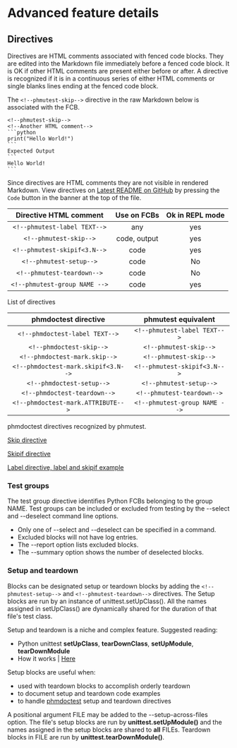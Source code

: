 # Advanced feature details

## Directives

Directives are HTML comments associated with fenced code blocks.
They are edited into the Markdown file immediately before a fenced
code block. It is OK if other HTML comments are present either before
or after. A directive is recognized if it is in a continuous
series of either HTML comments or single blanks lines
ending at the fenced code block.

The `<!--phmutest-skip-->` directive in the raw Markdown below
is associated with the FCB.

~~~
<!--phmutest-skip-->
<!--Another HTML comment-->
```python
print("Hello World!")
```
Expected Output
```
Hello World!
```
~~~

Since directives are HTML comments they are not visible in rendered Markdown.
View directives on [Latest README on GitHub][1]
by pressing the `Code` button in the banner at the top of the file.

|       Directive HTML comment       | Use on FCBs  | Ok in REPL mode
| :--------------------------------: | :----------: | :----------:
| `<!--phmutest-label TEXT-->`       | any          | yes
| `<!--phmutest-skip-->`             | code, output | yes
| `<!--phmutest-skipif<3.N-->`       | code         | yes
| `<!--phmutest-setup-->`            | code         | No
| `<!--phmutest-teardown-->`         | code         | No
| `<!--phmutest-group NAME -->`      | code         | yes

List of directives




|  phmdoctest directive                 | phmutest equivalent
| :---------------------------------: | :---------:
| `<!--phmdoctest-label TEXT-->`      | `<!--phmutest-label TEXT-->`
| `<!--phmdoctest-skip-->`            | `<!--phmutest-skip-->`
| `<!--phmdoctest-mark.skip-->`       | `<!--phmutest-skip-->`
| `<!--phmdoctest-mark.skipif<3.N-->` | `<!--phmutest-skipif<3.N-->`
| `<!--phmdoctest-setup-->`           | `<!--phmutest-setup-->`
| `<!--phmdoctest-teardown-->`        | `<!--phmutest-teardown-->`
| `<!--phmdoctest-mark.ATTRIBUTE-->`  | `<!--phmutest-group NAME -->`

phmdoctest directives recognized by phmutest.


[Skip directive](advanced/skip.md)

[Skipif directive](advanced/skipif.md)

[Label directive, label and skipif example](advanced/label.md)

### Test groups

The test group directive identifies Python FCBs belonging to the group NAME.
Test groups can be included or excluded from testing by the --select and
--deselect command line options.

- Only one of --select and --deselect can be specified in a command.
- Excluded blocks will not have log entries.
- The --report option lists excluded blocks.
- The --summary option shows the number of deselected blocks.

### Setup and teardown

Blocks can be designated setup or teardown blocks by adding the
`<!--phmutest-setup-->` and `<!--phmutest-teardown-->` directives.
The Setup blocks are run by an instance of unittest.setUpClass().
All the names assigned in setUpClass() are dynamically shared
for the duration of that file's test class.

Setup and teardown is a niche and complex feature. Suggested reading:

- Python unittest **setUpClass**, **tearDownClass**, **setUpModule**, **tearDownModule**
- How it works | [Here](howitworks.md)

Setup blocks are useful when:

- used with teardown blocks to accomplish orderly teardown
- to document setup and teardown code examples
- to handle [phmdoctest][2] setup and teardown directives

A positional argument FILE may be added to the --setup-across-files option.
The file's setup blocks are run by **unittest.setUpModule()** and the names assigned in the
setup blocks are shared to **all** FILEs. Teardown blocks in FILE
are run by **unittest.tearDownModule()**.


[1]: https://github.com/tmarktaylor/phmutest/blob/master/README.md?plain=1
[2]: https://tmarktaylor.github.io/phmdoctest

